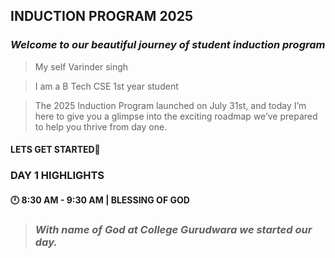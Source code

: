 ## **INDUCTION PROGRAM 2025**
### *Welcome to our beautiful journey of student induction program*

> My self Varinder singh

> I am a B Tech CSE 1st year student

> The 2025 Induction Program launched on July 31st, and today I’m here to give you a glimpse into the exciting roadmap we’ve prepared to help you thrive from day one.
#### LETS GET STARTED🎉

### DAY 1 HIGHLIGHTS

#### 🕛 8:30 AM - 9:30 AM | BLESSING OF GOD
>### *With name of God at College Gurudwara we started our day.*
